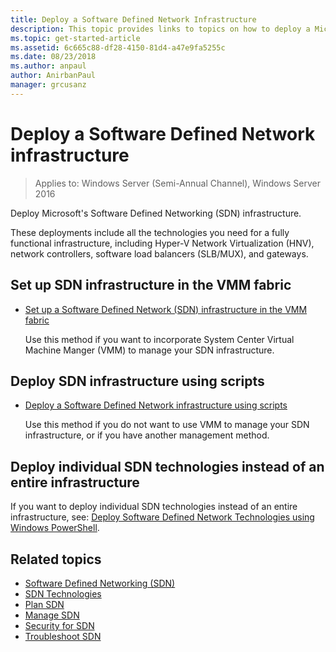 ```yaml
---
title: Deploy a Software Defined Network Infrastructure
description: This topic provides links to topics on how to deploy a Microsoft Software Defined Network (SDN) infrastructure using scripts in Windows Server 2016.
ms.topic: get-started-article
ms.assetid: 6c665c88-df28-4150-81d4-a47e9fa5255c
ms.date: 08/23/2018
ms.author: anpaul
author: AnirbanPaul
manager: grcusanz
---
```

# Deploy a Software Defined Network infrastructure

>Applies to: Windows Server (Semi-Annual Channel), Windows Server 2016

Deploy Microsoft's Software Defined Networking (SDN) infrastructure.

These deployments include all the technologies you need for a fully functional infrastructure, including Hyper-V Network Virtualization (HNV), network controllers, software load balancers (SLB/MUX), and gateways.

## Set up SDN infrastructure in the VMM fabric




-   [Set up a Software Defined Network (SDN) infrastructure in the VMM fabric](/system-center/vmm/deploy-sdn)

    Use this method if you want to incorporate System Center Virtual Machine Manger (VMM) to manage your SDN infrastructure.

## Deploy SDN infrastructure using scripts

-   [Deploy a Software Defined Network infrastructure using scripts](../../sdn/deploy/Deploy-a-Software-Defined-Network-infrastructure-using-scripts.md)

    Use this method if you do not want to use VMM to manage your SDN infrastructure, or if you have another management method.


## Deploy individual SDN technologies instead of an entire infrastructure
 If you want to deploy individual SDN technologies instead of an entire infrastructure, see:
[Deploy Software Defined Network Technologies using Windows PowerShell](Deploy-Software-Defined-Network-Technologies-using-Windows-PowerShell.md).








## Related topics
- [Software Defined Networking (SDN)](../software-defined-networking.md)
- [SDN Technologies](../technologies/Software-Defined-Networking-Technologies.md)
- [Plan SDN](../plan/plan-a-software-defined-network-infrastructure.md)
- [Manage SDN](../manage/manage-sdn.md)
- [Security for SDN](../security/sdn-security-top.md)
- [Troubleshoot SDN](../troubleshoot/Troubleshoot-Software-Defined-Networking.md)